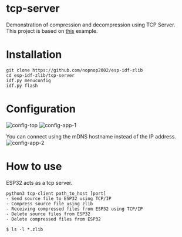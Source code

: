 # tcp-server   
Demonstration of compression and decompression using TCP Server.   
This project is based on [this](https://github.com/espressif/esp-idf/tree/master/examples/protocols/sockets/tcp_server) example.   

# Installation

```
git clone https://github.com/nopnop2002/esp-idf-zlib
cd esp-idf-zlib/tcp-server
idf.py menuconfig
idf.py flash
```

# Configuration
![config-top](https://github.com/nopnop2002/esp-idf-zlib/assets/6020549/9ad2472c-2e30-4bb0-a032-7b8a2ba85a3c)
![config-app-1](https://github.com/nopnop2002/esp-idf-zlib/assets/6020549/373385f3-fb27-426e-8976-13a87ae7df64)

You can connect using the mDNS hostname instead of the IP address.   
![config-app-2](https://github.com/nopnop2002/esp-idf-zlib/assets/6020549/9fdaeb76-dcce-49a3-9161-acb345f78795)


# How to use
ESP32 acts as a tcp server.   
```
python3 tcp-client path_to_host [port]
- Send source file to ESP32 using TCP/IP
- Compress source file using zlib
- Receiving compressed files from ESP32 using TCP/IP
- Delete source files from ESP32
- Delete compressed files from ESP32

$ ls -l *.zlib
```
